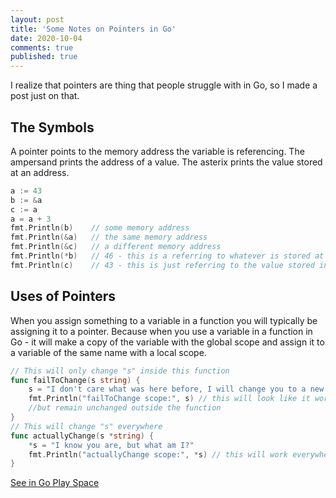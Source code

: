 ```yaml
---
layout: post
title: 'Some Notes on Pointers in Go'
date: 2020-10-04
comments: true
published: true
---
```


I realize that pointers are thing that people struggle with in Go, so I made a post just on that.

## The Symbols

A pointer points to the memory address the variable is referencing. 
The ampersand prints the address of a value. The asterix prints the value stored at an address.

```go
a := 43
b := &a
c := a
a = a + 3
fmt.Println(b)    // some memory address
fmt.Println(&a)   // the same memory address
fmt.Println(&c)   // a different memory address
fmt.Println(*b)   // 46 - this is a referring to whatever is stored at the memory address of "a"
fmt.Println(c)    // 43 - this is just referring to the value stored in "a" at the time of assignment
```

## Uses of Pointers

When you assign something to a variable in a function you will typically be assigning it to a pointer. Because when you use a variable in a function in Go - it will make a copy of the variable with the global scope and assign it to a variable of the same name with a local scope.

```go
// This will only change "s" inside this function
func failToChange(s string) {
	s = "I don't care what was here before, I will change you to a new string!"
    fmt.Println("failToChange scope:", s) // this will look like it works here 
    //but remain unchanged outside the function
}
// This will change "s" everywhere
func actuallyChange(s *string) {
	*s = "I know you are, but what am I?"
	fmt.Println("actuallyChange scope:", *s) // this will work everywhere s is referenced
}
```

[See in Go Play Space](https://goplay.space/#JLNj3qxxBfS)

